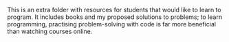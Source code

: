This is an extra folder with resources for students that would like to learn to program. It includes books and my proposed solutions to problems; to learn programming, practising problem-solving with code is far more beneficial than watching courses online. 
